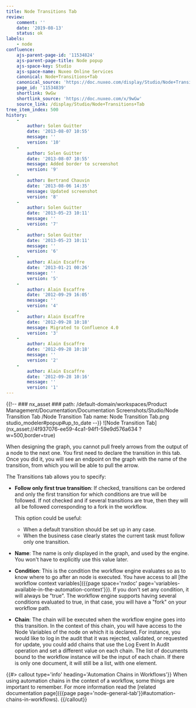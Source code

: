 ```yaml
---
title: Node Transitions Tab
review:
    comment: ''
    date: '2019-08-13'
    status: ok
labels:
    - node
confluence:
    ajs-parent-page-id: '11534824'
    ajs-parent-page-title: Node popup
    ajs-space-key: Studio
    ajs-space-name: Nuxeo Online Services
    canonical: Node+Transitions+Tab
    canonical_source: 'https://doc.nuxeo.com/display/Studio/Node+Transitions+Tab'
    page_id: '11534839'
    shortlink: 9wGw
    shortlink_source: 'https://doc.nuxeo.com/x/9wGw'
    source_link: /display/Studio/Node+Transitions+Tab
tree_item_index: 500
history:
    -
        author: Solen Guitter
        date: '2013-08-07 10:55'
        message: ''
        version: '10'
    -
        author: Solen Guitter
        date: '2013-08-07 10:55'
        message: Added border to screenshot
        version: '9'
    -
        author: Bertrand Chauvin
        date: '2013-08-06 14:35'
        message: Updated screenshot
        version: '8'
    -
        author: Solen Guitter
        date: '2013-05-23 10:11'
        message: ''
        version: '7'
    -
        author: Solen Guitter
        date: '2013-05-23 10:11'
        message: ''
        version: '6'
    -
        author: Alain Escaffre
        date: '2013-01-21 00:26'
        message: ''
        version: '5'
    -
        author: Alain Escaffre
        date: '2012-09-29 16:05'
        message: ''
        version: '4'
    -
        author: Alain Escaffre
        date: '2012-09-28 10:18'
        message: Migrated to Confluence 4.0
        version: '3'
    -
        author: Alain Escaffre
        date: '2012-09-28 10:18'
        message: ''
        version: '2'
    -
        author: Alain Escaffre
        date: '2012-09-28 10:16'
        message: ''
        version: '1'
---
```


{{!--     ### nx_asset ###
    path: /default-domain/workspaces/Product Management/Documentation/Documentation Screenshots/Studio/Node Transition Tab /Node Transition Tab
    name: Node Transition Tab.png
    studio_modeler#popup#up_to_date
--}}
![Node Transition Tab](nx_asset://4f937076-ee59-4ca1-94f1-59e9d576a634 ?w=500,border=true)

When designing the graph, you cannot pull freely arrows from the output of a node to the next one. You first need to declare the transition in this tab. Once you did it, you will see an endpoint on the graph with the name of the transition, from which you will be able to pull the arrow.

The Transitions tab allows you to specify:

- **Follow only first true transition**: If checked, transitions can be ordered and only the first transition for which conditions are true will be followed. If not checked and if several transitions are true, then they will all be followed corresponding to a fork in the workflow.

  This option could be useful:
  - When a default transition should be set up in any case.
  - When the business case clearly states the current task must follow only one transition.


- **Name**: The name is only displayed in the graph, and used by the engine. You won't have to explicitly use this value later.


- **Condition**: This is the condition the workflow engine evaluates so as to know where to go after an node is executed. You have access to all [the workflow context variables]({{page space='nxdoc' page='variables-available-in-the-automation-context'}}). If you don't set any condition, it will always be "true". The workflow engine supports having several conditions evaluated to true, in that case, you will have a "fork" on your workflow path.


- **Chain**: The chain will be executed when the workflow engine goes into this transition. In the context of this chain, you will have access to the Node Variables of the node on which it is declared. For instance, you would like to log in the audit that it was rejected, validated, or requested for update, you could add chains that use the Log Event In Audit  operation and set a different value on each chain. The list of documents bound to the workflow instance will be the input of each chain. If there is only one document, it will still be a list, with one element.  

{{#> callout type='info' heading='Automation Chains in Workflows'}}
When using automation chains in the context of a workflow, some things are important to remember. For more information read the [related documentation page]({{page page='node-general-tab'}}#automation-chains-in-workflows).
{{/callout}}
